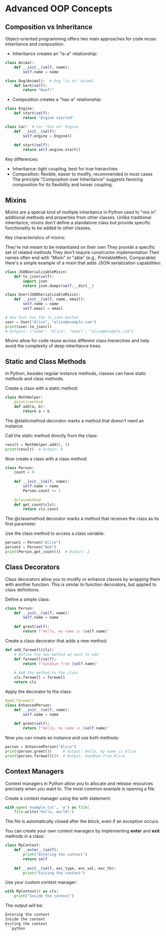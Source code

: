 # Advanced OOP Concepts

## Composition vs Inheritance

Object-oriented programming offers two main approaches for code reuse: inheritance and composition.

* Inheritance creates an "is-a" relationship:
```python
class Animal:
    def __init__(self, name):
        self.name = name

class Dog(Animal):  # Dog "is an" Animal
    def bark(self):
        return "Woof!"
```
* Composition creates a "has-a" relationship:
```python
class Engine:
    def start(self):
        return "Engine started"

class Car:  # Car "has an" Engine
    def __init__(self):
        self.engine = Engine()
    
    def start(self):
        return self.engine.start()
```
Key differences:

- Inheritance: tight coupling, best for true hierarchies
- Composition: flexible, easier to modify, recommended in most cases
The principle "Composition over Inheritance" suggests favoring composition for its flexibility and looser coupling.

## Mixins

Mixins are a special kind of multiple inheritance in Python used to "mix in" additional methods and properties from other classes. Unlike traditional inheritance, mixins don't define a standalone class but provide specific functionality to be added to other classes.

Key characteristics of mixins:

They're not meant to be instantiated on their own
They provide a specific set of related methods
They don't require constructor implementation
Their names often end with "Mixin" or "able" (e.g., PrintableMixin, Comparable)
Here's a simple example of a mixin that adds JSON serialization capabilities:
```python
class JSONSerializableMixin:
    def to_json(self):
        import json
        return json.dumps(self.__dict__)

class User(JSONSerializableMixin):
    def __init__(self, name, email):
        self.name = name
        self.email = email

# Now User has the to_json method
user = User("Alice", "alice@example.com")
print(user.to_json())
# Outputs: {"name": "Alice", "email": "alice@example.com"}
```
Mixins allow for code reuse across different class hierarchies and help avoid the complexity of deep inheritance trees.

## Static and Class Methods

In Python, besides regular instance methods, classes can have static methods and class methods.

Create a class with a static method:
```python
class MathHelper:
    @staticmethod
    def add(a, b):
        return a + b
```
The @staticmethod decorator marks a method that doesn't need an instance.

Call the static method directly from the class:
```python
result = MathHelper.add(5, 3)
print(result)  # Output: 8
```
Now create a class with a class method:
```python
class Person:
    count = 0
    
    def __init__(self, name):
        self.name = name
        Person.count += 1
    
    @classmethod
    def get_count(cls):
        return cls.count
```
The @classmethod decorator marks a method that receives the class as its first parameter.

Use the class method to access a class variable:
```python
person1 = Person("Alice")
person2 = Person("Bob")
print(Person.get_count())  # Output: 2
```

## Class Decorators

Class decorators allow you to modify or enhance classes by wrapping them with another function. This is similar to function decorators, but applied to class definitions.

Define a simple class:
```python
class Person:
    def __init__(self, name):
        self.name = name
        
    def greet(self):
        return f"Hello, my name is {self.name}"
```
Create a class decorator that adds a new method:
```python
def add_farewell(cls):
    # Define the new method we want to add
    def farewell(self):
        return f"Goodbye from {self.name}"
    
    # Add the method to the class
    cls.farewell = farewell
    return cls
```
Apply the decorator to the class:
```python
@add_farewell
class EnhancedPerson:
    def __init__(self, name):
        self.name = name
        
    def greet(self):
        return f"Hello, my name is {self.name}"
```
Now you can create an instance and use both methods:
```python
person = EnhancedPerson("Alice")
print(person.greet())     # Output: Hello, my name is Alice
print(person.farewell())  # Output: Goodbye from Alice
```

## Context Managers

Context managers in Python allow you to allocate and release resources precisely when you want to. The most common example is opening a file.

Create a context manager using the with statement:
```python
with open('example.txt', 'w') as file:
    file.write('Hello, world!')
```
The file is automatically closed after the block, even if an exception occurs.

You can create your own context managers by implementing __enter__ and __exit__ methods in a class:
```python
class MyContext:
    def __enter__(self):
        print("Entering the context")
        return self
    
    def __exit__(self, exc_type, exc_val, exc_tb):
        print("Exiting the context")
```
Use your custom context manager:
```python
with MyContext() as ctx:
    print("Inside the context")
```
The output will be:
```python
Entering the context
Inside the context
Exiting the context
```python
